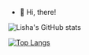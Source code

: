 - :wave: Hi, there!

![Lisha's GitHub stats](https://github-readme-stats.vercel.app/api?username=lishakothari&show_icons=true&theme=radical)


[![Top Langs](https://github-readme-stats.vercel.app/api/top-langs/?username=lishakothari&layout=compact&theme=radical)](https://github.com/anuraghazra/github-readme-stats)

     
<!---
lishakothari/lishakothari is a ✨ special ✨ repository because its `README.md` (this file) appears on your GitHub profile.
You can click the Preview link to take a look at your changes.
--->
